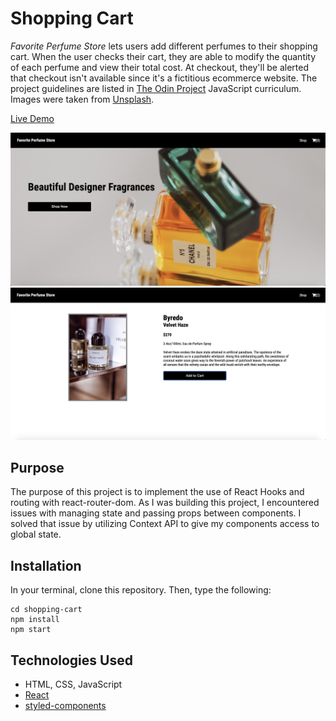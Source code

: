 # Shopping Cart
_Favorite Perfume Store_ lets users add different perfumes to their shopping cart.  When the user checks their cart, they are able to modify the quantity of each perfume and view their total cost.  At checkout, they'll be alerted that checkout isn't available since it's a fictitious ecommerce website.  The project guidelines are listed in [The Odin Project](https://www.theodinproject.com/paths/full-stack-javascript/courses/javascript/lessons/shopping-cart) JavaScript curriculum.  Images were taken from [Unsplash](https://unsplash.com/).

[Live Demo](https://raych2.github.io/shopping-cart/#/)

<img src="src/images/fps-home.png">
<img src="src/images/perfume-detail.png">


## Purpose
The purpose of this project is to implement the use of React Hooks and routing with react-router-dom.  As I was building this project, I encountered issues with managing state and passing props between components. I solved that issue by utilizing Context API to give my components access to global state.

## Installation
In your terminal, clone this repository. Then, type the following:
```
cd shopping-cart
npm install
npm start
```

## Technologies Used
* HTML, CSS, JavaScript
* [React](https://reactjs.org/)
* [styled-components](https://styled-components.com/)
